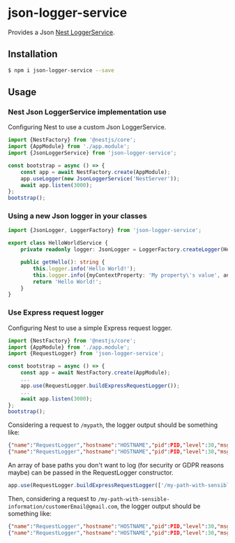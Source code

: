 # json-logger-service

Provides a Json [Nest LoggerService](https://docs.nestjs.com/techniques/logger).

## Installation

```bash
$ npm i json-logger-service --save
```

## Usage

### Nest Json LoggerService implementation use

Configuring Nest to use a custom Json LoggerService.

```typescript
import {NestFactory} from '@nestjs/core';
import {AppModule} from './app.module';
import {JsonLoggerService} from 'json-logger-service';

const bootstrap = async () => {
    const app = await NestFactory.create(AppModule);
    app.useLogger(new JsonLoggerService('NestServer'));
    await app.listen(3000);
};
bootstrap();
```

### Using a new Json logger in your classes

```typescript
import {JsonLogger, LoggerFactory} from 'json-logger-service';

export class HelloWorldService {
    private readonly logger: JsonLogger = LoggerFactory.createLogger(HelloWorldService.name);

    public getHello(): string {
        this.logger.info('Hello World!');
        this.logger.info({myContextProperty: 'My property\'s value', anotherProperty: 'Another value'}, 'Hello World with some context!');
        return 'Hello World!';
    }
}
```

### Use Express request logger

Configuring Nest to use a simple Express request logger.

```typescript
import {NestFactory} from '@nestjs/core';
import {AppModule} from './app.module';
import {RequestLogger} from 'json-logger-service';

const bootstrap = async () => {
    const app = await NestFactory.create(AppModule);
    ...
    app.use(RequestLogger.buildExpressRequestLogger());
    ...
    await app.listen(3000);
};
bootstrap();
```

Considering a request to  `/mypath`, the logger output should be something like:
```json
{"name":"RequestLogger","hostname":"HOSTNAME","pid":PID,"level":30,"msg":"Before request GET '/mypath'","time":"2019-12-09T12:10:23.020Z","v":0}
{"name":"RequestLogger","hostname":"HOSTNAME","pid":PID,"level":30,"msg":"After request GET '/mypath'","time":"2019-12-09T12:10:23.021Z","v":0}

```

An array of base paths you don't want to log (for security or GDPR reasons maybe) can be passed in the RequestLogger constructor.

```typescript
app.use(RequestLogger.buildExpressRequestLogger(['/my-path-with-sensible-information']));
```

Then, considering a request to  `/my-path-with-sensible-information/customerEmail@gmail.com`, the logger output should be something like:
```json
{"name":"RequestLogger","hostname":"HOSTNAME","pid":PID,"level":30,"msg":"Before request GET 'Path Omitted'","time":"2019-12-09T12:10:23.020Z","v":0}
{"name":"RequestLogger","hostname":"HOSTNAME","pid":PID,"level":30,"msg":"After request GET 'Path Omitted'","time":"2019-12-09T12:10:23.021Z","v":0}

```
